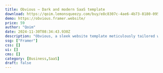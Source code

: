 ```yaml
---
title: Obvious — Dark and modern SaaS template
download: https://qoim.lemonsqueezy.com/buy/e8c8307c-4ae6-4b73-8180-0956e3fe2509
demo: https://obvious.framer.website/
price: 59
author: "Qoim"
date: 2024-11-30T08:34:43.930Z
description: "Obvious, a sleek website template meticulously tailored with a keen focus on SaaS and Startup endeavors, provides the perfect digital canvas for your companies eager to showcase your flagship products or services"
ssg: ["Framer"]
css: []
ui: []
cms: []
category: [Business,SaaS]
draft: false
---
```

